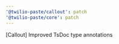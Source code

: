 ```yaml
---
'@twilio-paste/callout': patch
'@twilio-paste/core': patch
---
```


[Callout] Improved TsDoc type annotations
